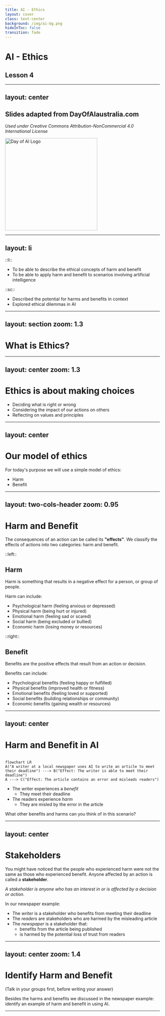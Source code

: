 ```yaml
---
title: AI - Ethics
layout: cover
class: text-center
background: /img/ai-bg.png
hideInToc: false
transition: fade
---
```


# AI - Ethics
## Lesson 4

---
layout: center
---

## Slides adapted from DayOfAIaustralia.com
*Used under Creative Commons Attribution-NonCommercial 4.0 International License*

<img src="/img/DOAI_HORIZONTAL.svg" alt="Day of AI Logo" style="width:300px; margin:auto;"/>

---
layout: li
---
::li::

- To be able to describe the ethical concepts of harm and benefit
- To be able to apply harm and benefit to scenarios involving artificial intelligence

::sc::

- Described the potential for harms and benefits in context
- Explored ethical dilemmas in AI

---
layout: section
zoom: 1.3
---

# What is Ethics?

---
layout: center
zoom: 1.3
---

# Ethics is about making choices

<v-clicks depth="3">

- Deciding what is right or wrong
- Considering the impact of our actions on others
- Reflecting on values and principles

</v-clicks>

---
layout: center
---

# Our model of ethics

For today's purpose we will use a simple model of ethics: 

- Harm
- Benefit

---
layout: two-cols-header
zoom: 0.95
---

# Harm and Benefit

The consequences of an action can be called its **"effects"**. We classify the effects of actions into two categories: harm and benefit.

::left::

## Harm

Harm is something that results in a negative effect for a person, or group of people.

Harm can include:

- Psychological harm (feeling anxious or depressed)
- Physical harm (being hurt or injured)
- Emotional harm (feeling sad or scared)
- Social harm (being excluded or bullied)
- Economic harm (losing money or resources)

::right::

## Benefit

Benefits are the positive effects that result from an action or decision.

Benefits can include:
- Psychological benefits (feeling happy or fulfilled)
- Physical benefits (improved health or fitness)
- Emotional benefits (feeling loved or supported)
- Social benefits (building relationships or community)
- Economic benefits (gaining wealth or resources)

---
layout: center
---

# Harm and Benefit in AI

```mermaid

flowchart LR
A("A writer at a local newspaper uses AI to write an article to meet their deadline") ---> B("Effect: The writer is able to meet their deadline")
A ---> C("Effect: The article contains an error and misleads readers")

```

- The writer experiences a *benefit*
    - They meet their deadline
- The readers experience *harm*
    - They are misled by the error in the article

What other benefits and harms can you think of in this scenario?

---
layout: center
---

# Stakeholders

You might have noticed that the people who experienced harm were not the same as those who experienced benefit. Anyone affected by an action is called a **stakeholder**. 

*A stakeholder is anyone who has an interest in or is affected by a decision or action.*

In our newspaper example:
- The *writer* is a stakeholder who benefits from meeting their deadline
- The *readers* are stakeholders who are harmed by the misleading article
- The *newspaper* is a stakeholder that:
    - benefits from the article being published
    - is harmed by the potential loss of trust from readers

---
layout: center
zoom: 1.4
---

# Identify Harm and Benefit

(Talk in your groups first, before writing your answer)

Besides the harms and benefits we discussed in the newspaper example: identify an example of harm and benefit in using AI.

---
